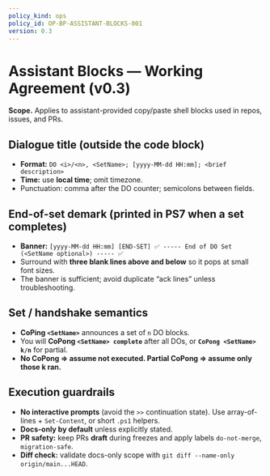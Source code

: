 ```yaml
---
policy_kind: ops
policy_id: OP-BP-ASSISTANT-BLOCKS-001
version: 0.3
---
```


# Assistant Blocks — Working Agreement (v0.3)

**Scope.** Applies to assistant-provided copy/paste shell blocks used in repos, issues, and PRs.

## Dialogue title (outside the code block)
- **Format:** `DO <i>/<n>, <SetName>; [yyyy-MM-dd HH:mm]; <brief description>`
- **Time:** use **local time**; omit timezone.
- Punctuation: comma after the DO counter; semicolons between fields.

## End-of-set demark (printed in PS7 when a set completes)
- **Banner:** `[yyyy-MM-dd HH:mm] [END-SET] ✅ ----- End of DO Set (<SetName optional>) ----- ✅`
- Surround with **three blank lines above and below** so it pops at small font sizes.
- The banner is sufficient; avoid duplicate “ack lines” unless troubleshooting.

## Set / handshake semantics
- **CoPing `<SetName>`** announces a set of `n` DO blocks.
- You will **CoPong `<SetName> complete`** after all DOs, or **`CoPong <SetName> k/n`** for partial.
- **No CoPong ⇒ assume not executed.  Partial CoPong ⇒ assume only those k ran.**

## Execution guardrails
- **No interactive prompts** (avoid the `>>` continuation state). Use array-of-lines + `Set-Content`, or short `.ps1` helpers.
- **Docs-only by default** unless explicitly stated.
- **PR safety:** keep PRs **draft** during freezes and apply labels `do-not-merge`, `migration-safe`.
- **Diff check:** validate docs-only scope with `git diff --name-only origin/main...HEAD`.

